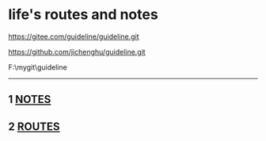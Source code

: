 # life's routes and notes

[^_^]:
https://gitee.com/guideline/guideline.git

[^_^]:
https://github.com/jichenghu/guideline.git

[^_^]:
F:\mygit\guideline

******************************


## 1 [NOTES](notes/notes.md)


## 2 [ROUTES](routes/routes.md)

